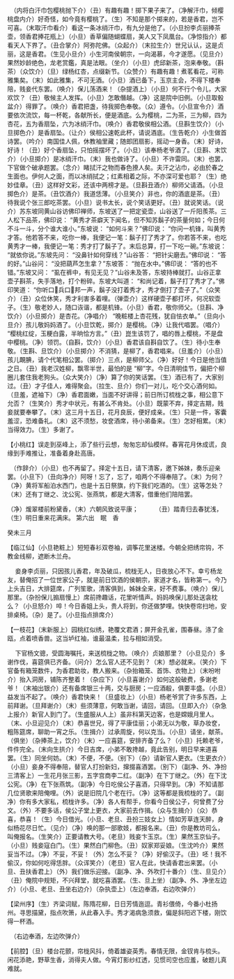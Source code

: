 <!-- { "loadSidebar": true } -->
　（内将白汗巾包樱桃抛下介）（丑）有趣有趣！掷下果子来了。（净解汗巾，倾樱桃盘内介）好奇怪，如今竟有樱桃了。（生）不知是那个掷来的，若是香君，岂不可喜。（末取汗巾看介）看这一条冰绡汗巾，有九分是他了。（小旦扮李贞丽捧茶壶，领香君捧花瓶上）（小旦）香草偏随蝴蝶扇，美人又下凤凰台。（净惊指介）都看天人下界了。（丑合掌介）阿弥陀佛。（众起介）（末拉生介）世兄认认，这是贞丽，这是香君。（生见小旦介）小生河南侯朝宗，一向渴慕，今才遂愿。（见旦介）果然妙龄绝色，龙老赏鑑，真是法眼。（坐介）（小旦）虎邱新茶，泡来奉敬。（斟茶）（众饮介）（旦）绿杨红杏，点缀新节。（众赞介）有趣有趣！煮茗看花，可称雅集矣。（末）如此雅集，不可无酒。（小旦）酒已备下，玉京主会，不得下楼奉陪，贱妾代东罢。（唤介）保儿荡酒来！（杂提酒上）（小旦）何不行个令儿，大家欢饮？（丑）敬候主人发挥。（小旦）怎敢僭越。（净）这是院中旧例。（小旦取骰盆介）得罪了。（唤介）香君把盏，待我掷色奉敬。（众）遵令。（小旦宣令介）酒要依次流饮，每一杯乾，各献所长，便是酒底。么为樱桃，二为茶，三为柳，四为杏花，五为香扇坠，六为冰绡汗巾。（唤介）香君敬侯相公酒。（旦斟生饮介）（小旦掷色介）是香扇坠。（让介）侯相公速乾此杯，请说酒底。（生告乾介）小生做首诗罢。（吟介）南国佳人佩，休教袖里藏；随郎团扇影，摇动一身香。（末）好诗，好诗！（丑）好个香扇坠，只怕摇摆坏了。（小旦）该奉杨老爷酒了。（旦斟、末饮介）（小旦掷介）是冰绡汗巾。（末）我也做诗了。（小旦）不许雷同。（末）也罢，下官做个破承题罢。（念介）睹拭汗之物而春色撩人矣。夫汗之沾巾，必由於春之生面也。伊何人之面，而以冰绡拭之；红素相着之际，不亦深可爱也耶？（生）绝妙佳章。（丑）这样好文彩，还该中两榜才是。（旦斟丑酒介）柳师父请酒。（小旦掷色介）是茶。（丑饮酒介）我道恁薄。（小旦笑介）非也，你的酒底是茶。（丑）待我说个张三郎吃茶罢。（小旦）说书太长，说个笑话更好。（丑）就说笑话。（说介）苏东坡同黄山谷访佛印禅师，东坡送了一把定瓷壶，山谷送了一斤阳羨茶。三人松下品茶，佛印说： “黄秀才茶癖天下闻名，但不知苏鬍子的茶量何如；今日何不斗一斗，分个谁大谁小。”东坡说： “如何斗来？”佛印说： “你问一机锋，叫黄秀才答。他若答不来，吃你一棒，我便记一笔：鬍子打了秀才了。你若答不来，也吃黄秀才一棒，我便记一笔：秀才打了鬍子了。末后总算，打一下吃一碗。”东坡说： “就依你说。”东坡先问： “没鼻针如何穿线？”山谷答： “把针尖磨去。”佛印说： “答的好。”山谷问： “没把葫芦怎生拿？”东坡答： “抛在水中。”佛印说： “答的也不错。”东坡又问： “虱在裤中，有见无见？”山谷未及答，东坡持棒就打。山谷正拿壶子斟茶，失手落地，打个粉碎。东坡大叫道： “和尚记着，鬍子打了秀才了。”佛印笑道： “你听口兵口邦一声，鬍子没打着秀才，秀才倒打了壶子了。”（众笑介）（丑）众位休笑，秀才利害多着哩。（弹壶介）这样硬壶子都打坏，何况软壶子。（生）敬老妙人，随口诙谐，都是机锋。（小旦）香君，敬你师父。（旦斟、净饮介）（小旦掷介）是杏花。（净唱介） “晚粧楼上杏花残，犹自怯衣单。”（旦向小旦介）孩儿敬妈妈酒了。（小旦饮乾，掷介）是樱桃。（净）让我代唱罢。（唱介） “樱桃红绽，玉粳白露，半晌恰方言。”（丑）崑生该罚了，唱的唇上樱桃，不是盘中樱桃。（净）领罚。（自斟，饮介）（小旦）香君该自斟自饮了。（生）待小生奉敬。（生斟、旦饮介）（小旦掷介）不消猜，是柳了，香君唱来。（旦羞介）（小旦）孩儿靦腆，请个代笔相公罢。（掷介）三点，是柳师父。（净）好好！今日是他当值之日。（丑）我老汉姓柳，飘零半世，最怕的是 “柳”字。今日清明佳节，偏把个柳圈儿套住我老狗头。（众大笑介）（净）算了你的笑话罢。（生）酒已有了，大家别过。（丑）才子佳人，难得聚会。（拉生、旦介）你们一对儿，吃个交心酒何如。（旦羞，遮袖下）（净）香君面嫩，当面不好讲得；前日所订梳栊之事，相公意下允否？（生笑介）秀才中状元，有甚么不肯处。（小旦）既蒙不弃，择定吉期，贱妾就要奉攀了。（末）这三月十五日，花月良辰，便好成亲。（生）只是一件，客囊羞涩，恐难备礼。（末）这不须愁，妆奁酒席，待小弟备来。（生）怎好相累。（末）当得效力。（生）多谢了。

【小桃红】误走到巫峰上，添了些行云想，匆匆忘却仙模样。春宵花月休成谎，良缘到手难推让，准备着身赴高唐。

　（作辞介）（小旦）也不再留了。择定十五日，请下清客，邀下姊妹，奏乐迎亲罢。（小旦下）（丑向净介）阿呀！忘了，忘了，咱两个不得奉陪了。（末）为何？（净）黄将军船泊水西门，也是十五日祭旗，约下我们吃酒的。（生）这等怎处？（末）还有丁继之、沈公宪、张燕筑，都是大清客，借重他们陪陪罢。

（净）煖翠楼前粉黛香，（末）六朝风致说平康；
　　　（丑）踏青归去春犹浅，（生）明日重来花满床。
第六出　眠　香

癸未三月

【临江仙】（小旦艳粧上）短短春衫双卷袖，调筝花里迷楼。今朝全把绣帘钩，不教金线柳，遮断木兰舟。

　  妾身李贞丽，只因孩儿香君，年及破瓜，梳栊无人，日夜放心不下。幸亏杨龙友，替俺招了一位世家公子，就是前日饮酒的侯朝宗，家道才名，皆称第一。今乃上头吉日，大排筵席，广列笙歌，清客俱到，姊妹全来，好不费事。（唤介）保儿那里。（杂扮保儿搧扇慢上）席前搀趣话，花里听情声。妈妈唤保儿那处送衾枕么？（小旦怒介）啐！今日香姐上头，贵人将到，你还做梦哩。快快卷帘扫地，安排桌椅。（杂）是了。（小旦指点排席介）

【一枝花】（末新服上）园桃红似绣，艳覆文君酒；屏开金孔雀，围春昼。涤了金瓯，点着喷香兽。这当垆红袖，谁最温柔，拉与相如消受。

　  下官杨文骢，受圆海嘱托，来送梳栊之物。（唤介）贞娘那里？（小旦见介）多谢作伐，喜筵俱已齐备。（问介）怎么官人还不见到？（末）想必就来。（笑介）下官备有箱笼数件，为香君助妆，教人搬来。（杂抬箱笼、首饰、衣物上）（末吩咐介）抬入洞房，铺陈齐整着！（杂应下）（小旦喜谢介）如何这般破费，多谢老爷！（末袖出银介）还有备席银三十两，交与厨房；一应酒殽，俱要丰盛。（小旦）益发当不起了。（唤介）香君快来！（旦盛妆上）（小旦）杨老爷赏了许多东西，上前拜谢。（旦拜谢介）（末）些须薄意，何敢当谢，请回，请回。（旦即入介）（杂急上报介）新官人到门了。（生盛服从人上）虽非科第天边客，也是嫦娥月里人。（末、小旦迎见介）（末）恭喜世兄，得了平康佳丽；小弟无以为敬，草办妆奁，粗陈筵席，聊助一宵之乐。（生揖介）过承周旋，何以克当。（小旦）请坐，献茶。（俱坐）（杂捧茶上，饮介）（末）一应喜筵，安排齐备了么？（小旦）托赖老爷，件件完全。（末向生拱介）今日吉席，小弟不敢搀越，竟此告别，明日早来道喜罢。（生）同坐何妨。（末）不便，不便。（别下）（杂）请新官人更衣。（生更衣介）（小旦）妾身不得奉陪，替官人打扮新妇，撺掇喜酒罢。（别下）（副净、外、净扮三清客上）一生花月张三影，五字宫商李二红。（副净）在下丁继之。（外）在下沈公宪。（净）在下张燕筑。（副净）今日吃侯公子喜酒，只得早到。（净）不知请那几位贤歌来陪俺哩。（外）说是旧院几个老在行。（净）这等都是我梳栊的了。（副净）你有多大家私，梳栊许多。（净）各人有帮手，你看今日侯公子，何曾费了分文。（外）不要多话，侯公子堂上更衣，大家前去作揖。（众与生揖介）（众）恭喜，恭喜！（生）今日借光。（小旦、老旦、丑扮三妓女上）情如芳草连天醉，身似杨花尽日忙。（见介）（净）唤的那一部歌妓，都报名来。（丑）你是教坊司么，叫俺报名。（生笑介）正要请教大号。（老旦）贱妾卞玉京。（生）果然玉京仙子。（小旦）贱妾寇白门。（生）果然白门柳色。（丑）奴家郑妥娘。（生沈吟介）果然妥当不过。（净）不妥，不妥！（外）怎么不妥？（净）好偷汉子。（丑）呸！我不偷汉，你如何吃得恁胖。（众诨笑介）（老旦）官人在此，快请香君出来罢。（小旦、丑扶香君上）（外）我们做乐迎接。（副净、净、外吹打十番介）（生、旦见介）（丑）俺院中规矩，不兴拜堂，就吃喜酒罢。（生、旦上坐）（副净、外、净坐左边介）（小旦、老旦、丑坐右边介）（杂执壶上）（左边奉酒，右边吹弹介）

【梁州序】（生）齐梁词赋，陈隋花柳，日日芳情迤逗。青衫偎倚，今番小杜扬州。寻思描黛，指点吹箫，从此春入手。秀才渴病急须救，偏是斜阳迟下楼，刚饮得一杯酒。

　（右边奉酒，左边吹弹介）

【前腔】（旦）楼台花颤，帘栊风抖，倚着雄姿英秀。春情无限，金钗肯与梳头。闲花添艳，野草生香，消得夫人做。今宵灯影纱红透，见惯司空也应羞，破题儿真难就。

